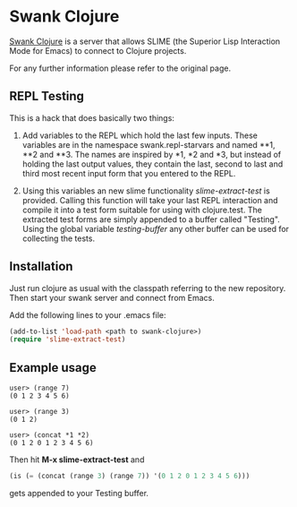 # Swank Clojure

[Swank Clojure](http://github.com/technomancy/swank-clojure) is a
server that allows SLIME (the Superior Lisp Interaction Mode for
Emacs) to connect to Clojure projects.

For any further information please refer to the original page.

## REPL Testing

This is a hack that does basically two things:

1. Add variables to the REPL which hold the last few inputs. These
   variables are in the namespace swank.repl-starvars and named **1,
   **2 and **3.
   The names are inspired by *1, *2 and *3, but instead of holding the
   last output values, they contain the last, second to last and third
   most recent input form that you entered to the REPL.

2. Using this variables an new slime functionality *slime-extract-test*
   is provided. Calling this function will take your last REPL
   interaction and compile it into a test form suitable for using with
   clojure.test.
   The extracted test forms are simply appended to a buffer called
   "Testing".  Using the global variable *testing-buffer* any other buffer can be
   used for collecting the tests.

## Installation

   Just run clojure as usual with the classpath referring to the new
   repository. Then start your swank server and connect from Emacs.

   Add the following lines to your .emacs file:
   
   ```lisp
   (add-to-list 'load-path <path to swank-clojure>)
   (require 'slime-extract-test)
   ```

## Example usage

   ```
   user> (range 7)
   (0 1 2 3 4 5 6)

   user> (range 3)   
   (0 1 2)
   
   user> (concat *1 *2)
   (0 1 2 0 1 2 3 4 5 6)
   ```

   Then hit **M-x slime-extract-test** and

   ```lisp
   (is (= (concat (range 3) (range 7)) '(0 1 2 0 1 2 3 4 5 6)))
   ```

   gets appended to your Testing buffer.